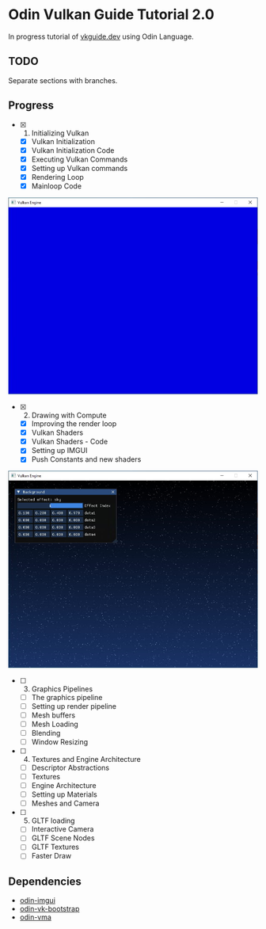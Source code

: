 # Odin Vulkan Guide Tutorial 2.0

In progress tutorial of [vkguide.dev](https://vkguide.dev/) using Odin Language.

## TODO

Separate sections with branches.

## Progress

- [x] 1. Initializing Vulkan

  - [x] Vulkan Initialization
  - [x] Vulkan Initialization Code
  - [x] Executing Vulkan Commands
  - [x] Setting up Vulkan commands
  - [x] Rendering Loop
  - [x] Mainloop Code

![image info](./docs/section-1.jpg)

- [x] 2. Drawing with Compute

  - [x] Improving the render loop
  - [x] Vulkan Shaders
  - [x] Vulkan Shaders - Code
  - [x] Setting up IMGUI
  - [x] Push Constants and new shaders

![image info](./docs/section-2.jpg)

- [ ] 3. Graphics Pipelines

  - [ ] The graphics pipeline
  - [ ] Setting up render pipeline
  - [ ] Mesh buffers
  - [ ] Mesh Loading
  - [ ] Blending
  - [ ] Window Resizing

- [ ] 4. Textures and Engine Architecture

  - [ ] Descriptor Abstractions
  - [ ] Textures
  - [ ] Engine Architecture
  - [ ] Setting up Materials
  - [ ] Meshes and Camera

- [ ] 5. GLTF loading

  - [ ] Interactive Camera
  - [ ] GLTF Scene Nodes
  - [ ] GLTF Textures
  - [ ] Faster Draw

## Dependencies

- [odin-imgui](https://gitlab.com/L-4/odin-imgui/-/tree/main?ref_type=heads)
- [odin-vk-bootstrap](https://github.com/Capati/odin-vk-bootstrap)
- [odin-vma](https://github.com/Capati/odin-vma)
